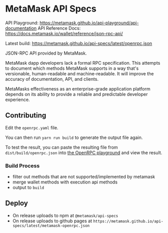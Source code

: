 # MetaMask API Specs

API Playground: https://metamask.github.io/api-playground/api-documentation
API Reference Docs: https://docs.metamask.io/wallet/reference/json-rpc-api/

Latest build: https://metamask.github.io/api-specs/latest/openrpc.json

JSON-RPC API provided by MetaMask.

MetaMask dapp developers lack a formal RPC specification. This attempts to document which methods MetaMask supports in a way that's versionable, human-readable and machine-readable. It will improve the accuracy of documentation, API, and clients.

MetaMasks effectiveness as an enterprise-grade application platform depends on its ability to provide a reliable and predictable developer experience.

## Contributing

Edit the `openrpc.yaml` file.

You can then run `yarn run build` to generate the output file again.

To test the result, you can paste the resulting file from `dist/build/openrpc.json` into [the OpenRPC playground](https://playground.open-rpc.org/) and view the result.

### Build Process
- filter out methods that are not supported/implemented by metamask
- merge wallet methods with execution api methods
- output to `build`


## Deploy
- On release uploads to npm at `@metamask/api-specs`
- On release uploads to github pages at `https://metamask.github.io/api-specs/latest/metamask-openrpc.json`

